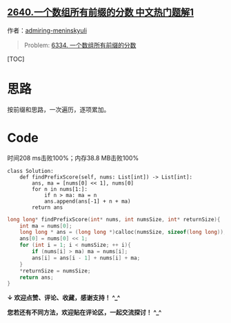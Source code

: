 ## [2640.一个数组所有前缀的分数 中文热门题解1](https://leetcode.cn/problems/find-the-score-of-all-prefixes-of-an-array/solutions/100000/qian-zhui-he-yi-ci-bian-li-pythonshuang-5g1wk)

作者：[admiring-meninskyuli](https://leetcode.cn/u/admiring-meninskyuli)
> Problem: [6334. 一个数组所有前缀的分数](https://leetcode.cn/problems/find-the-score-of-all-prefixes-of-an-array/description/)

[TOC]

# 思路

按前缀和思路，一次遍历，逐项累加。

# Code

时间208 ms击败100%；内存38.8 MB击败100%

```Python3 []
class Solution:
    def findPrefixScore(self, nums: List[int]) -> List[int]:
        ans, ma = [nums[0] << 1], nums[0]
        for n in nums[1:]:
            if n > ma: ma = n
            ans.append(ans[-1] + n + ma)
        return ans
```
```C []
long long* findPrefixScore(int* nums, int numsSize, int* returnSize){
    int ma = nums[0];    
    long long * ans = (long long *)calloc(numsSize, sizeof(long long));
    ans[0] = nums[0] << 1;
    for (int i = 1; i < numsSize; ++ i){
        if (nums[i] > ma) ma = nums[i];
        ans[i] = ans[i - 1] + nums[i] + ma;
    }
    *returnSize = numsSize;
    return ans;
}
```


**↓ 欢迎点赞、评论、收藏，感谢支持！ ^_^**

**您若还有不同方法，欢迎贴在评论区，一起交流探讨！ ^_^**